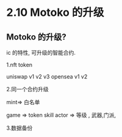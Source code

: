 # 2.10 Motoko 的升级

## Motoko 的升级?

ic 的特性, 可升级的智能合约.

1.nft token

uniswap v1 v2 v3
opensea v1 v2

2.同一个合约升级

mint=> 白名单

game => token
skill
actor => 等级 , 武器,门派,

3.数据备份
